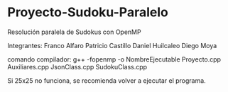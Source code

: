 # Proyecto-Sudoku-Paralelo
Resolución paralela de Sudokus con OpenMP

Integrantes:  Franco Alfaro
              Patricio Castillo
              Daniel Huilcaleo
              Diego Moya

comando compilador:  g++ -fopenmp -o NombreEjecutable Proyecto.cpp Auxiliares.cpp JsonClass.cpp SudokuClass.cpp

Si 25x25 no funciona, se recomienda volver a ejecutar el programa.

